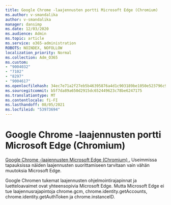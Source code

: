 ```yaml
---
title: Google Chrome -laajennusten portti Microsoft Edge (Chromium)
ms.author: v-smandalika
author: v-smandalika
manager: dansimp
ms.date: 12/03/2020
ms.audience: Admin
ms.topic: article
ms.service: o365-administration
ROBOTS: NOINDEX, NOFOLLOW
localization_priority: Normal
ms.collection: Adm_O365
ms.custom:
- "9004032"
- "7102"
- "8297"
- "9004617"
ms.openlocfilehash: 34ec7e71a2f27eb5b46395876a4d1c903189be1050e523796c9f2a817c20aaa0
ms.sourcegitcommit: b5f7da89a650d2915dc652449623c78be6247175
ms.translationtype: MT
ms.contentlocale: fi-FI
ms.lasthandoff: 08/05/2021
ms.locfileid: "53973694"
---
```

# <a name="port-google-chrome-extensions-to-microsoft-edge-chromium"></a>Google Chrome -laajennusten portti Microsoft Edge (Chromium)

[Google Chrome -laajennusten Microsoft Edge (Chromium) .](https://docs.microsoft.com/microsoft-edge/extensions-chromium/developer-guide/port-chrome-extension) Useimmissa tapauksissa näiden laajennusten suorittamiseen tarvitaan vain vähän muutoksia Microsoft Edge.

Google Chromen tukemat laajennusten ohjelmointirajapinnat ja luetteloavaimet ovat yhteensopivia Microsoft Edge. Mutta Microsoft Edge ei tue laajennusrajapintoja chrome.gcm, chrome.identity.getAccounts, chrome.identity.getAuthToken ja chrome.instanceID.